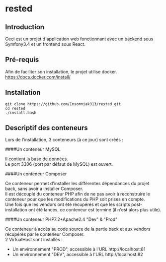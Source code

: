 # rested

## Introduction

Ceci est un projet d'application web fonctionnant avec un backend sous Symfony3.4 et un frontend sous React.

## Pré-requis

Afin de faciliter son installation, le projet utilise docker.<br/>
https://docs.docker.com/install/

## Installation

```
git clone https://github.com/Insomniak313/rested.git
cd rested
./install.bash
```

## Descriptif des conteneurs


Lors de l'installation, 3 conteneurs (à ce jour) sont créés :

####Un conteneur MySQL

Il contient la base de données.<br/>
Le port 3306 (port par défaut de MySQL) est ouvert.

####Un conteneur Composer

Ce conteneur permet d'installer les différentes dépendances du projet back, sans avoir a installer Composer. <br/>
Il est découplé du conteneur PHP afin de ne pas avoir à reconstruire le conteneur pour que les modifications du PHP soit prises en compte. <br/>
Une fois que les vendors ont été récupérés et que les scripts post-installation ont été lancés, ce conteneur est terminé (il n'est alors plus utile).

####Un conteneur PHP7.2+Apache2.4 "Dev" & "Prod"

Ce conteneur à accès au code source de la partie back et aux vendors récupérés par le conteneur Composer. <br/>
2 VirtualHost sont installés :
<ul>
<li>Un environnement "PROD", accessible à l'URL http://localhost:81</li>
<li>Un environnement "DEV", accessible à l'URL http://localhost:82</li>
</ul>